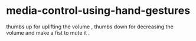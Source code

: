 # media-control-using-hand-gestures
thumbs up for uplifting the volume , thumbs down for decreasing the volume and make a fist to mute it .
